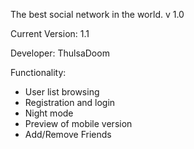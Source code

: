 The best social network in the world.
v 1.0

Current Version: 1.1

Developer: ThulsaDoom

Functionality:

- User list browsing
- Registration and login
- Night mode
- Preview of mobile version
- Add/Remove Friends